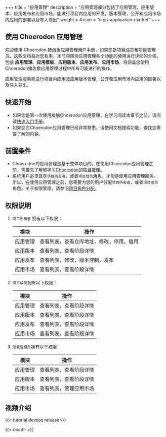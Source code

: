 ﻿+++
title = "应用管理"
description = "应用管理部分包括了应用管理、应用版本、应用发布和应用市场，能进行项目内应用的开发，版本管理，公开和应用市场内应用的部署以及导入导出"
weight = 4
icon = "icon-application-market"
+++

## 使用 Choerodon 应用管理

欢迎使用 Choerodon 猪齿鱼应用管理用户手册，如果您是项目成员和项目管理员，这些文档将对您有用。本节将围绕应用管理各个功能的使用进行详细的介绍，包括 **应用管理**、**应用模板**、**应用版本**、**应用发布**、**应用市场**，将涵盖您使用Choerodon猪齿鱼应用管理过程中所有可能进行的操作。

应用管理服务能进行项目内应用及应用版本管理，公开和应用市场内应用的部署以及导入导出。

## 快速开始

 - 如果您是第一次使用接触Choerodon应用管理，在学习阅读本章节之前，请阅读[快速入门手册](../../quick-start)。
 - 如果您对Choerodon应用管理已经非常熟悉，请使用文档搜索功能，查找您需要了解的内容。

## 前置条件

 - Choerodon的应用管理是基于整体项目的，在使用Choerodon应用管理之前，需要先了解和学习[Choerodon的项目管理](../../quick-start/project)。
 - 系统用户必须具有`项目所有者`，或者`项目成员`角色，才能是使用应用管理服务。所以，在使用应用管理之前，您需要为您的用户分配`项目所有者`，或者`项目成员`角色。关于权限管理，请参阅[项目角色分配](.././system-configuration/project/role-assignment/)。

## 权限说明

1. `项目所有者` 拥有以下权限：

    模块|操作
    |---|---|
    应用管理|查看列表，查看仓库地址，修改，停用，启用
    应用版本|查看列表，查看阶段详情
    应用发布|查看列表，修改，版本控制，发布
    应用市场|查看列表，查看阶段详情

2. `项目成员`拥有以下权限：

    模块|操作
    |---|---|
    应用管理|查看列表，查看阶段详情
    应用版本|查看列表，查看阶段详情
    应用发布|查看列表，查看阶段详情
    应用市场|查看列表，查看阶段详情

3. `部署管理员`拥有以下权限：

    模块|操作
    |---|---|
    应用管理|查看列表，查看阶段详情
    应用版本|查看列表，查看阶段详情
    应用市场|查看列表，管理应用市场

## 视频介绍

{{< tutorial devops release>}}

{{< docdir >}}
